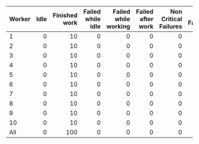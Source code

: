 | Worker   |   Idle |   Finished work |   Failed while idle |   Failed while working |   Failed after work |   Non Critical Failures |   Total Failures |   Working times |
|:---------|-------:|----------------:|--------------------:|-----------------------:|--------------------:|------------------------:|-----------------:|----------------:|
| 1        |      0 |              10 |                   0 |                      0 |                   0 |                       0 |                0 |              10 |
| 2        |      0 |              10 |                   0 |                      0 |                   0 |                       0 |                0 |              10 |
| 3        |      0 |              10 |                   0 |                      0 |                   0 |                       0 |                0 |              10 |
| 4        |      0 |              10 |                   0 |                      0 |                   0 |                       0 |                0 |              10 |
| 5        |      0 |              10 |                   0 |                      0 |                   0 |                       0 |                0 |              10 |
| 6        |      0 |              10 |                   0 |                      0 |                   0 |                       0 |                0 |              10 |
| 7        |      0 |              10 |                   0 |                      0 |                   0 |                       0 |                0 |              10 |
| 8        |      0 |              10 |                   0 |                      0 |                   0 |                       0 |                0 |              10 |
| 9        |      0 |              10 |                   0 |                      0 |                   0 |                       0 |                0 |              10 |
| 10       |      0 |              10 |                   0 |                      0 |                   0 |                       0 |                0 |              10 |
| All      |      0 |             100 |                   0 |                      0 |                   0 |                       0 |                0 |             100 |